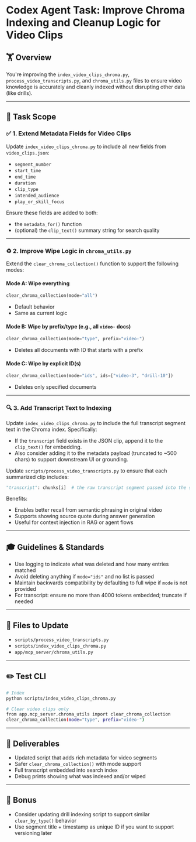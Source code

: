 # Codex Agent Task: Improve Chroma Indexing and Cleanup Logic for Video Clips

## 🏋️ Overview

You're improving the `index_video_clips_chroma.py`, `process_video_transcripts.py`, and `chroma_utils.py` files to ensure video knowledge is accurately and cleanly indexed without disrupting other data (like drills).

---

## 📄 Task Scope

### ✅ 1. **Extend Metadata Fields for Video Clips**

Update `index_video_clips_chroma.py` to include all new fields from `video_clips.json`:

* `segment_number`
* `start_time`
* `end_time`
* `duration`
* `clip_type`
* `intended_audience`
* `play_or_skill_focus`

Ensure these fields are added to both:

* the `metadata_for()` function
* (optional) the `clip_text()` summary string for search quality

---

### ♻️ 2. **Improve Wipe Logic in `chroma_utils.py`**

Extend the `clear_chroma_collection()` function to support the following modes:

#### Mode A: Wipe everything

```python
clear_chroma_collection(mode="all")
```

* Default behavior
* Same as current logic

#### Mode B: Wipe by prefix/type (e.g., all `video-` docs)

```python
clear_chroma_collection(mode="type", prefix="video-")
```

* Deletes all documents with ID that starts with a prefix

#### Mode C: Wipe by explicit ID(s)

```python
clear_chroma_collection(mode="ids", ids=["video-3", "drill-10"])
```

* Deletes only specified documents

---

### 🔍 3. **Add Transcript Text to Indexing**

Update `index_video_clips_chroma.py` to include the full transcript segment text in the Chroma index. Specifically:

* If the `transcript` field exists in the JSON clip, append it to the `clip_text()` for embedding.
* Also consider adding it to the metadata payload (truncated to \~500 chars) to support downstream UI or grounding.

Update `scripts/process_video_transcripts.py` to ensure that each summarized clip includes:

```python
"transcript": chunks[i]  # the raw transcript segment passed into the summarizer
```

Benefits:

* Enables better recall from semantic phrasing in original video
* Supports showing source quote during answer generation
* Useful for context injection in RAG or agent flows

---

## 🎓 Guidelines & Standards

* Use logging to indicate what was deleted and how many entries matched
* Avoid deleting anything if `mode="ids"` and no list is passed
* Maintain backwards compatibility by defaulting to full wipe if `mode` is not provided
* For transcript: ensure no more than 4000 tokens embedded; truncate if needed

---

## 📄 Files to Update

* `scripts/process_video_transcripts.py`
* `scripts/index_video_clips_chroma.py`
* `app/mcp_server/chroma_utils.py`

---

## ✏️ Test CLI

```bash
# Index
python scripts/index_video_clips_chroma.py

# Clear video clips only
from app.mcp_server.chroma_utils import clear_chroma_collection
clear_chroma_collection(mode="type", prefix="video-")
```

---

## 📃 Deliverables

* Updated script that adds rich metadata for video segments
* Safer `clear_chroma_collection()` with mode support
* Full transcript embedded into search index
* Debug prints showing what was indexed and/or wiped

---

## 🌟 Bonus

* Consider updating drill indexing script to support similar `clear_by_type()` behavior
* Use segment title + timestamp as unique ID if you want to support versioning later
